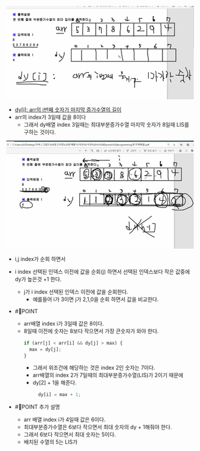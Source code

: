 ![](2021-10-30-01-02-15.png)
* <u>dy[i]: arr의 i번째 숫자가 마지막 증가수열의 길이</u>
* arr의 index가 3일때 값을 8이다
  * 그래서 dy배열 index 3일때는 최대부분증가수열 마지막 숫자가 8일때 LIS를 구하는 것이다.


![](2021-10-30-01-15-09.png)
* i,j index가 순회 하면서
* i index 선택된 인덱스 이전에 값을 순회(j) 하면서 선택된 인덱스보다 작은 값중에 dy가 높은것 +1 한다.
  * j가 i index 선택된 인덱스 이전에 값을 순회한다.
    * 예를들어 i가 3이면 j가 2,1,0을 순회 하면서 값을 비교한다.


* #🌟POINT
  * arr배열 index i가 3일때 값은 8이다.
  * 8일때 이전에 숫자는 8보다 작으면서 가장 큰숫자가 와야 한다.
    ```js
    if (arr[j] < arr[i] && dy[j] > max) {
      max = dy[j];
    }
    ```
    * 그래서 위조건에 해당하는 것은 index 2인 숫자는 7이다.
    * arr배열의 index 2가 7일때의 최대부분증가수열(LIS)가 2이기 때문에
    * dy[2] + 1을 해준다.
      ```js
        dy[i] = max + 1;
      ```


* #🌟POINT 추가 설명
  * arr 배열 index i가 4일때 값은 6이다.
  * 최대부분증가수열은 6보다 작으면서 최대 숫자의 dy + 1해줘야 한다.
  * 그래서 6보다 작으면서 최대 숫자는 5이다.
  * 배치된 수열의 5는 LIS가